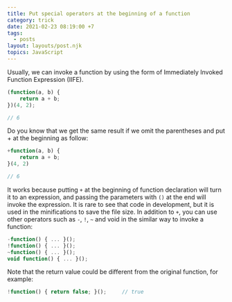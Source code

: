 ```yaml
---
title: Put special operators at the beginning of a function
category: trick
date: 2021-02-23 08:19:00 +7
tags:
  - posts
layout: layouts/post.njk
topics: JavaScript
---
```


Usually, we can invoke a function by using the form of Immediately Invoked Function Expression (IIFE).

```js
(function(a, b) {
    return a + b;
})(4, 2);

// 6
```

Do you know that we get the same result if we omit the parentheses and put + at the beginning as follow:

```js
+function(a, b) {
    return a + b;
}(4, 2)

// 6
```

It works because putting `+` at the beginning of function declaration will turn it to an expression, and passing the parameters with `()` at the end will invoke the expression.
It is rare to see that code in development, but it is used in the minifications to save the file size.
In addition to `+`, you can use other operators such as `-`, `!`, `~` and void in the similar way to invoke a function:

```js
-function() { ... }();
!function() { ... }();
~function() { ... }();
void function() { ... }();
```

Note that the return value could be different from the original function, for example:

```js
!function() { return false; }();     // true
```